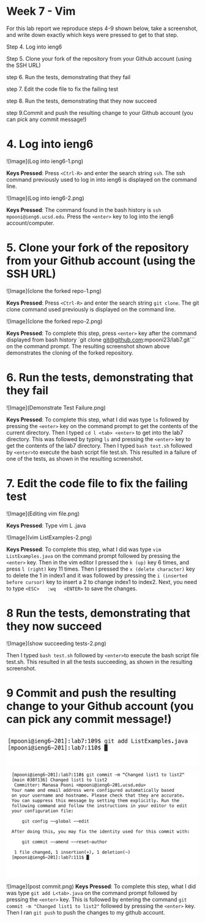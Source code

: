 # Week 7 - Vim 

For this lab report we reproduce steps 4-9 shown below, take a screenshot, and write down exactly which keys were pressed to get to that step. 

Step 4. Log into ieng6

Step 5. Clone your fork of the repository from your Github account (using the SSH URL)

step 6.  Run the tests, demonstrating that they fail

step 7.  Edit the code file to fix the failing test

step 8. Run the tests, demonstrating that they now succeed

step 9.Commit and push the resulting change to your Github account (you can pick any commit message!)
 
# **4. Log into ieng6**

![Image](Log into ieng6-1.png)

**Keys Pressed**: Press ```<Ctrl-R>``` and enter the search string ```ssh```. The ssh command previously used to log in into ieng6 is displayed on the command line.

![Image](Log into ieng6-2.png)

**Keys Pressed**: The command found in the bash history is ```ssh mpooni@ieng6.ucsd.edu```. Press the ```<enter>``` key to log into the ieng6 account/computer. 

# **5. Clone your fork of the repository from your Github account (using the SSH URL)**

![Image](clone the forked repo-1.png)

**Keys Pressed**: Press ```<Ctrl-R>``` and enter the search string ```git clone```. The git clone command used previously is displayed on the command line.

![Image](clone the forked repo-2.png)

**Keys Pressed**: To complete this step, press ```<enter>``` key after the command displayed from bash history `git clone git@github.com:mpooni23/lab7.git``` on the command prompt. The resulting screenshot shown above demonstrates the cloning of the forked repository.

# **6. Run the tests, demonstrating that they fail**

![Image](Demonstrate Test Failure.png)

**Keys Pressed**: To complete this step, what I did was type ```ls``` followed by pressing the ```<enter>``` key on the command prompt to get the contents of the current directory. Then I typed ```cd l <tab> <enter>``` to get into the lab7 directory. This was followed by typing ```ls``` and pressing the ```<enter>``` key to get the contents of the lab7 directory. Then I typed ```bash test.sh``` followed by ```<enter>```to execute the bash script file test.sh. This resulted in a failure of one of the tests, as shown in the resulting screenshot.

# **7. Edit the code file to fix the failing test**

![Image](Editing vim file.png)

**Keys Pressed**: Type vim L <tab>.java<enter>

![Image](vim ListExamples-2.png)

**Keys Pressed**: To complete this step, what I did was type ```vim  ListExamples.java``` on the command prompt followed by pressing the ```<enter>``` key. Then in the vim editor I pressed the ```k (up)``` key 6 times, and press ```l (right)``` key 11 times. Then I pressed the ```x (delete character)``` key to delete the 1 in index1 and it was followed by pressing the ```i (inserted before cursor)``` key to insert a 2 to change index1 to index2. Next, you need to type ```<ESC>   :wq   <ENTER>```  to save the changes.

# **8 Run the tests, demonstrating that they now succeed**

![Image](show succeeding tests-2.png)

Then I typed ```bash test.sh``` followed by ```<enter>```to execute the bash script file test.sh. This resulted in all the tests succeeding, as shown in the resulting screenshot.

# **9 Commit and push the resulting change to your Github account (you can pick any commit message!)**

![Image](Precommit.png)

![Image](Gitcommit.png)

![Image](post commit.png)
**Keys Pressed**: To complete this step, what I did was type ```git add L<tab>.java``` on the command prompt followed by pressing the ```<enter>``` key. This is followed by entering the command ```git commit -m "Changed list1 to list2"``` followed by pressing the ```<enter>``` key. Then I ran ```git push``` to push the changes to my github account.
